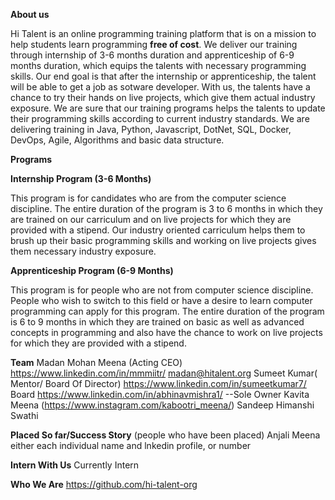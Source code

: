 **About us**

Hi Talent is an online programming training platform that is on a mission to help students learn programming **free of cost**. 
We deliver our training through internship of 3-6 months duration and apprenticeship of 6-9 months duration, which equips the talents with necessary programming skills. Our end goal is that after the internship or apprenticeship, the talent will be able to get a job as sotware developer. 
With us, the talents have a chance to try their hands on live projects, which give them actual industry exposure. We are sure that our training programs helps the talents to update their programming skills according to current industry standards. 
We are delivering training in Java, Python, Javascript, DotNet, SQL, Docker, DevOps, Agile, Algorithms and basic data structure.


**Programs**

**Internship Program (3-6 Months)**

This program is for candidates who are from the computer science discipline. The entire duration of the program is 3 to 6 months in which they are trained on our carriculum and on live projects for which they are provided with a stipend. Our industry oriented carriculum helps them to brush up their basic programming skills and working on live projects gives them necessary industry exposure.


**Apprenticeship Program (6-9 Months)**

This program is for people who are not from computer science discipline. People who wish to switch to this field or have a desire to learn computer programming can apply for this program. The entire duration of the program is 6 to 9 months in which they are trained on basic as well as advanced concepts in programming and also have the chance to work on live projects for which they are provided with a stipend. 

**Team**
Madan Mohan Meena (Acting CEO) https://www.linkedin.com/in/mmmiitr/ madan@hitalent.org
Sumeet Kumar( Mentor/ Board Of Director) https://www.linkedin.com/in/sumeetkumar7/
Board https://www.linkedin.com/in/abhinavmishra1/
--Sole Owner Kavita Meena (https://www.instagram.com/kabootri_meena/)
Sandeep
Himanshi
Swathi

**Placed So far/Success Story** (people who have been placed)
Anjali Meena
either each individual name and lnkedin profile, or number

**Intern With Us** Currently Intern

**Who We Are** https://github.com/hi-talent-org

